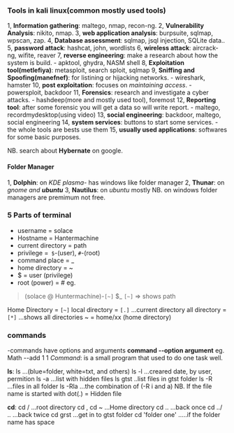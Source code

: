 ### Tools in kali linux(common mostly used tools)
1, **Information gathering**: maltego, nmap, recon-ng.
2, **Vulnerability Analysis**: nikito, nmap.
3, **web application analysis**: burpsuite, sqlmap, wpscan, zap.
4, **Database assessment**: sqlmap, jsql injection, SQLite data..
5, **password attack**: hashcat, john, wordlists
6, **wireless attack**: aircrack-ng, wifite, reaver
7, **reverse engineering**: make a research about how the system is build. 
                - apktool, ghydra, NASM shell
8, **Exploitation tool(metlefiya)**: metasploit, search sploit, sqlmap
9, **Sniffing and Spoofing(manefnef)**: for listining or hijacking networks.
                - wireshark, hamster
10, **post exploitation**: focuses on *maintaining access*.
                - powersploit, backdoor
11, **Forensics**: research and investigate a cyber attacks.
          - hashdeep(more and mostly used tool), foremost
12, **Reporting tool**: after some forensic you will get a data so will write report.
             - maltego, recordmydesktop(using video)
13, **social engineering**: backdoor, maltego, social engineering
14, **system services**: buttons to start some services.
             - the whole tools are bests use them
15, **usually used applications**: softwares for some basic purposes.

NB. search about **Hybernate** on google.
#### Folder Manager
1, **Dolphin**: on *KDE plasma*- has windows like folder manager
2, **Thunar**: on *gnome and **ubuntu***
3, **Nautilus**: on *ubuntu* mostly
NB. on windows folder managers are premimum not free.
### 5 Parts of terminal
- username = solace
- Hostname = Hantermachine
- current directory = path
- privilege =` $`-(user), `#`-(root)
- command place = _ 
- home directory = ~
- $ = user (privilege)
- root (power) = # 
eg. 
> (solace @ Huntermachine)-`[~]`
> $_                                                                   `[~]` => shows path

Home Directory = `[~]`
local directory = `[.]` ...current directory
all directory = `[*]`     ...shows all directories
~ = home/xx    (home directory)
### commands
-commands have options and arguments
**command --option argument**
eg. Math --add 1 1
*Command*: is a small program that used to do one task well.

**ls**: 
ls ...(blue=folder, white=txt, and others)
ls -l ...creared date, by user, permition
ls -a ...list with hidden files
ls gtst ..list files in gtst folder
ls -R ...files in all folder
ls -Rla ...the combination of (-R i and a)
NB. If the file name is started with dot(.) = Hidden file

**cd**:
cd / ...root directory
cd , cd ~ ...Home directory
cd ..    ...back once
cd ../ ..    ...back twice
cd grst ...get in to gtst folder
cd 'folder one'   .....if the folder name has space